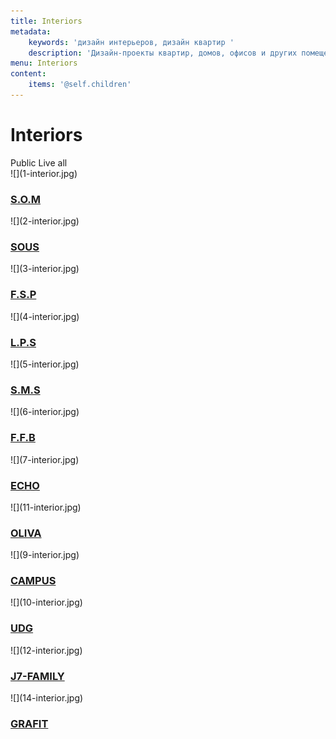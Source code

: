 ```yaml
---
title: Interiors
metadata:
    keywords: 'дизайн интерьеров, дизайн квартир '
    description: 'Дизайн-проекты квартир, домов, офисов и других помещений. Индивидуальный подход к каждому клиенту. Лучшие примеры работ дизайна интерьеров. Заказать проект по тел. 096 77 45 002 '
menu: Interiors
content:
    items: '@self.children'
---
```


<h1>Interiors</h1>
<span id="interior-public">Public</span>
<span id="interior-live">Live </span>
<span id="interior-all"> all</span>

<div class="clearfix"></div>

<div class="row">
    <div class="l-33 public" markdown="1">![](1-interior.jpg)
        <div class="mask"><h3><a href="/interior/som"><span>S.O.M</span></a></h3></div>
    </div>
    <div class="l-33 public" markdown="1">![](2-interior.jpg)
        <div class="mask"><h3><a href="/interior/sous"><span>SOUS</span></a></h3></div>
    </div>
    <div class="l-33 public" markdown="1">![](3-interior.jpg)
        <div class="mask"><h3><a href="/interior/fsp"><span>F.S.P</span></a></h3></div>
    </div>
    <div class="l-33 public" markdown="1">![](4-interior.jpg)
        <div class="mask"><h3><a href="/interior/lps"><span>L.P.S</span></a></h3></div>
    </div>
    <div class="l-33 public" markdown="1">![](5-interior.jpg)
        <div class="mask"><h3><a href="/interior/sms"><span>S.M.S</span></a></h3></div>
    </div>
    <div class="l-33 public" markdown="1">![](6-interior.jpg)
        <div class="mask"><h3><a href="/interior/ffb"><span>F.F.B</span></a></h3></div>
    </div>
    <div class="l-33 public" markdown="1">![](7-interior.jpg)
        <div class="mask"><h3><a href="/interior/echo"><span>ECHO</span></a></h3></div>
    </div>
    <div class="l-33 live" markdown="1">![](11-interior.jpg)
        <div class="mask"><h3><a href="/interior/oliva"><span>OLIVA</span></a></h3></div>
    </div>
    <div class="l-33 public" markdown="1">![](9-interior.jpg)
        <div class="mask"><h3><a href="/interior/campus"><span>CAMPUS</span></a></h3></div>
    </div>
    <div class="l-33 public" markdown="1">![](10-interior.jpg)
        <div class="mask"><h3><a href="/interior/udg"><span>UDG</span></a></h3></div>
    </div>
    <div class="l-33 live" markdown="1">![](12-interior.jpg)
        <div class="mask"><h3><a href="/interior/j7-family"><span>J7-FAMILY</span></a></h3></div>
    </div>
    <div class="l-33 live" markdown="1">![](14-interior.jpg)
        <div class="mask"><h3><a href="/interior/grafit"><span>GRAFIT</span></a></h3></div>
    </div>
</div>